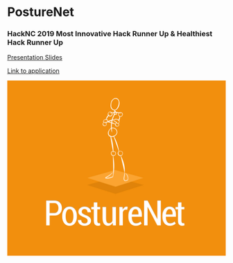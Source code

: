 # PostureNet

### HackNC 2019 Most Innovative Hack Runner Up & Healthiest Hack Runner Up

[Presentation Slides](https://docs.google.com/presentation/d/1OO_T4BK-tkrcCHk5EADHoAqVLLCWYaZP4yieB96uCGg/edit?usp=sharing)

[Link to application](http://posturenet.tech)

![](https://github.com/m-fin/PostureNet/blob/master/public/img/posturenet_orange.png)
